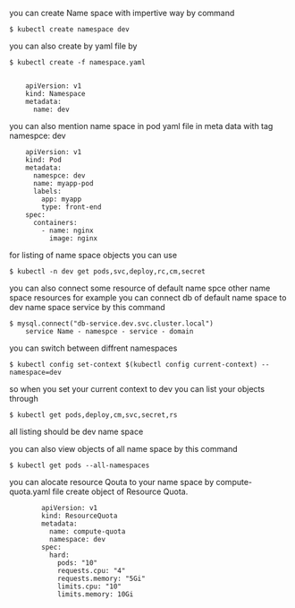 you can create Name space with impertive way by command

	$ kubectl create namespace dev


you can also create by yaml file by

	$ kubectl create -f namespace.yaml


		apiVersion: v1
		kind: Namespace
		metadata:
		  name: dev



you can also mention name space in pod yaml file in meta data with tag namespce: dev

		apiVersion: v1
		kind: Pod
		metadata:
		  namespce: dev
		  name: myapp-pod
		  labels:
		    app: myapp
		    type: front-end
		spec:
		  containers:
		    - name: nginx
		      image: nginx


for listing of name space objects you can use

	$ kubectl -n dev get pods,svc,deploy,rc,cm,secret

you can also connect some resource of default name spce  other name space resources
for example you can connect db of default name space to dev name space service by this command

	$ mysql.connect("db-service.dev.svc.cluster.local")
		service Name - namespce - service - domain


you can switch between diffrent namespaces 
 
	$ kubectl config set-context $(kubectl config current-context) --namespace=dev
so when you set your current context to dev you can list your objects through

	$ kubectl get pods,deploy,cm,svc,secret,rs
all listing should be dev name space 

you can also view objects of all name space by this command 

	$ kubectl get pods --all-namespaces

you can alocate resource Qouta to your name space by compute-quota.yaml file create
 object of Resource Quota.

			apiVersion: v1
			kind: ResourceQuota
			metadata:
			  name: compute-quota
			  namespace: dev
			spec:
			  hard:
			    pods: "10"
			    requests.cpu: "4"
			    requests.memory: "5Gi"
			    limits.cpu: "10"
			    limits.memory: 10Gi			

